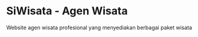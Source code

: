 <!-- readme tentang website agen wisata -->
# SiWisata - Agen Wisata
Website agen wisata profesional yang menyediakan berbagai paket wisata
